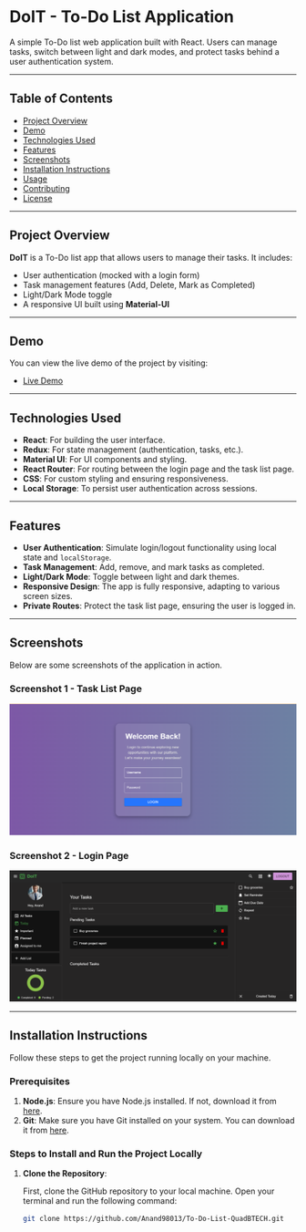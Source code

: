 # DoIT - To-Do List Application

A simple To-Do list web application built with React. Users can manage tasks, switch between light and dark modes, and protect tasks behind a user authentication system.

---

## Table of Contents

- [Project Overview](#project-overview)
- [Demo](#demo)
- [Technologies Used](#technologies-used)
- [Features](#features)
- [Screenshots](#screenshots)
- [Installation Instructions](#installation-instructions)
- [Usage](#usage)
- [Contributing](#contributing)
- [License](#license)

---

## Project Overview

**DoIT** is a To-Do list app that allows users to manage their tasks. It includes:

- User authentication (mocked with a login form)
- Task management features (Add, Delete, Mark as Completed)
- Light/Dark Mode toggle
- A responsive UI built using **Material-UI**

---

## Demo

You can view the live demo of the project by visiting:

- [Live Demo](https://to-do-list-QuadBTECH.netlify.app)

---

## Technologies Used

- **React**: For building the user interface.
- **Redux**: For state management (authentication, tasks, etc.).
- **Material UI**: For UI components and styling.
- **React Router**: For routing between the login page and the task list page.
- **CSS**: For custom styling and ensuring responsiveness.
- **Local Storage**: To persist user authentication across sessions.

---

## Features

- **User Authentication**: Simulate login/logout functionality using local state and `localStorage`.
- **Task Management**: Add, remove, and mark tasks as completed.
- **Light/Dark Mode**: Toggle between light and dark themes.
- **Responsive Design**: The app is fully responsive, adapting to various screen sizes.
- **Private Routes**: Protect the task list page, ensuring the user is logged in.

---

## Screenshots

Below are some screenshots of the application in action.

### Screenshot 1 - Task List Page

![Task List](./src/assests/login_page.png)

### Screenshot 2 - Login Page

![Login Page](./src/assests/task_page.png)

---

## Installation Instructions

Follow these steps to get the project running locally on your machine.

### Prerequisites

1. **Node.js**: Ensure you have Node.js installed. If not, download it from [here](https://nodejs.org/).
2. **Git**: Make sure you have Git installed on your system. You can download it from [here](https://git-scm.com/).

### Steps to Install and Run the Project Locally

1. **Clone the Repository**:

   First, clone the GitHub repository to your local machine. Open your terminal and run the following command:

   ```bash
   git clone https://github.com/Anand98013/To-Do-List-QuadBTECH.git
